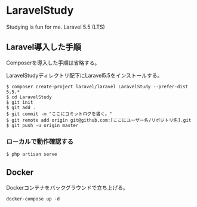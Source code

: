 # LaravelStudy
Studying is fun for me. Laravel 5.5 (LTS)

## Laravel導入した手順

Composerを導入した手順は省略する。

LaravelStudyディレクトリ配下にLaravel5.5をインストールする。

```
$ composer create-project laravel/laravel LaravelStudy --prefer-dist 5.5.*
$ cd LaravelStudy
$ git init
$ git add .
$ git commit -m "ここにコミットログを書く。"
$ git remote add origin git@github.com:[ここにユーザー名/リポジトリ名].git
$ git push -u origin master
```

### ローカルで動作確認する

```
$ php artisan serve
```

## Docker

Dockerコンテナをバックグラウンドで立ち上げる。
```
docker-compose up -d
```


